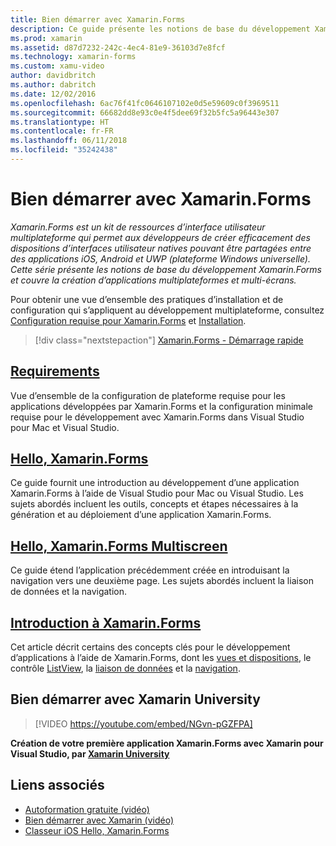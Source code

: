 ```yaml
---
title: Bien démarrer avec Xamarin.Forms
description: Ce guide présente les notions de base du développement Xamarin.Forms et traite de la création d’applications multiplateformes et multi-écrans.
ms.prod: xamarin
ms.assetid: d87d7232-242c-4ec4-81e9-36103d7e8fcf
ms.technology: xamarin-forms
ms.custom: xamu-video
author: davidbritch
ms.author: dabritch
ms.date: 12/02/2016
ms.openlocfilehash: 6ac76f41fc0646107102e0d5e59609c0f3969511
ms.sourcegitcommit: 66682dd8e93c0e4f5dee69f32b5fc5a96443e307
ms.translationtype: HT
ms.contentlocale: fr-FR
ms.lasthandoff: 06/11/2018
ms.locfileid: "35242438"
---
```

# <a name="getting-started-with-xamarinforms"></a>Bien démarrer avec Xamarin.Forms

_Xamarin.Forms est un kit de ressources d’interface utilisateur multiplateforme qui permet aux développeurs de créer efficacement des dispositions d’interfaces utilisateur natives pouvant être partagées entre des applications iOS, Android et UWP (plateforme Windows universelle). Cette série présente les notions de base du développement Xamarin.Forms et couvre la création d’applications multiplateformes et multi-écrans._

Pour obtenir une vue d’ensemble des pratiques d’installation et de configuration qui s’appliquent au développement multiplateforme, consultez [Configuration requise pour Xamarin.Forms](installation.md) et [Installation](~/cross-platform/get-started/installation/index.md).

> [!div class="nextstepaction"]
> [Xamarin.Forms - Démarrage rapide](~/xamarin-forms/get-started/hello-xamarin-forms/quickstart.md)



## <a name="requirementsinstallationmd"></a>[Requirements](installation.md)

Vue d’ensemble de la configuration de plateforme requise pour les applications développées par Xamarin.Forms et la configuration minimale requise pour le développement avec Xamarin.Forms dans Visual Studio pour Mac et Visual Studio.

## <a name="hello-xamarinformsxamarin-formsget-startedhello-xamarin-formsindexmd"></a>[Hello, Xamarin.Forms](~/xamarin-forms/get-started/hello-xamarin-forms/index.md)

Ce guide fournit une introduction au développement d’une application Xamarin.Forms à l’aide de Visual Studio pour Mac ou Visual Studio. Les sujets abordés incluent les outils, concepts et étapes nécessaires à la génération et au déploiement d’une application Xamarin.Forms.

## <a name="hello-xamarinforms-multiscreenxamarin-formsget-startedhello-xamarin-forms-multiscreenindexmd"></a>[Hello, Xamarin.Forms Multiscreen](~/xamarin-forms/get-started/hello-xamarin-forms-multiscreen/index.md)

Ce guide étend l’application précédemment créée en introduisant la navigation vers une deuxième page. Les sujets abordés incluent la liaison de données et la navigation.

## <a name="introduction-to-xamarinformsxamarin-formsget-startedintroduction-to-xamarin-formsmd"></a>[Introduction à Xamarin.Forms](~/xamarin-forms/get-started/introduction-to-xamarin-forms.md)

Cet article décrit certains des concepts clés pour le développement d’applications à l’aide de Xamarin.Forms, dont les [vues et dispositions](~/xamarin-forms/get-started/introduction-to-xamarin-forms.md#Views_and_Layouts), le contrôle [ListView](~/xamarin-forms/get-started/introduction-to-xamarin-forms.md#Lists_in_Xamarin_Forms), la [liaison de données](~/xamarin-forms/get-started/introduction-to-xamarin-forms.md#Data_Binding) et la [navigation](~/xamarin-forms/get-started/introduction-to-xamarin-forms.md#Navigation).


## <a name="get-started-with-xamarin-university"></a>Bien démarrer avec Xamarin University

> [!VIDEO https://youtube.com/embed/NGvn-pGZFPA]

**Création de votre première application Xamarin.Forms avec Xamarin pour Visual Studio, par [Xamarin University](https://university.xamarin.com)**


## <a name="related-links"></a>Liens associés

- [Autoformation gratuite (vidéo)](https://university.xamarin.com/self-guided)
- [Bien démarrer avec Xamarin (vidéo)](https://developer.xamarin.com/videos/)
- [Classeur iOS Hello, Xamarin.Forms](https://developer.xamarin.com/workbooks/xamarin-forms/getting-started/GettingStartedWithXamarinForms-ios.workbook)
